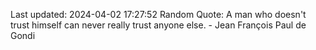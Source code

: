 Last updated: 2024-04-02 17:27:52
Random Quote: A man who doesn't trust himself can never really trust anyone else. - Jean François Paul de Gondi